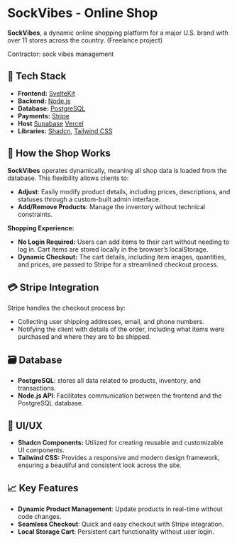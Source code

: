 # SockVibes - Online Shop

**SockVibes**, a dynamic online shopping platform for a major U.S. brand with over 11 stores across the country. 
(Freelance project)

Contractor: sock vibes management

## 🚀 Tech Stack

- **Frontend:** [SvelteKit](https://kit.svelte.dev/)
- **Backend:** [Node.js](https://nodejs.org/)
- **Database:** [PostgreSQL](https://www.postgresql.org/) 
- **Payments:** [Stripe](https://stripe.com/)
- **Host** [Supabase](https://supabase.com/) [Vercel](https://vercel.com/)
- **Libraries:** [Shadcn](https://shadcn.dev/), [Tailwind CSS](https://tailwindcss.com/)

## 🛒 How the Shop Works

**SockVibes** operates dynamically, meaning all shop data is loaded from the database. This flexibility allows clients to:

- **Adjust**: Easily modify product details, including prices, descriptions, and statuses through a custom-built admin interface.
- **Add/Remove Products**: Manage the inventory without technical constraints.

**Shopping Experience:**

- **No Login Required:** Users can add items to their cart without needing to log in. Cart items are stored locally in the browser’s localStorage.
- **Dynamic Checkout:** The cart details, including item images, quantities, and prices, are passed to Stripe for a streamlined checkout process.

## 💳 Stripe Integration

Stripe handles the checkout process by:

- Collecting user shipping addresses, email, and phone numbers.
- Notifying the client with details of the order, including what items were purchased and where they are to be shipped.

## 🗃️ Database

- **PostgreSQL**:  stores all data related to products, inventory, and transactions.
- **Node.js API**: Facilitates communication between the frontend and the PostgreSQL database.

## 🎨 UI/UX

- **Shadcn Components:** Utilized for creating reusable and customizable UI components.
- **Tailwind CSS:** Provides a responsive and modern design framework, ensuring a beautiful and consistent look across the site.

## 📈 Key Features

- **Dynamic Product Management**: Update products in real-time without code changes.
- **Seamless Checkout**: Quick and easy checkout with Stripe integration.
- **Local Storage Cart**: Persistent cart functionality without user login.



